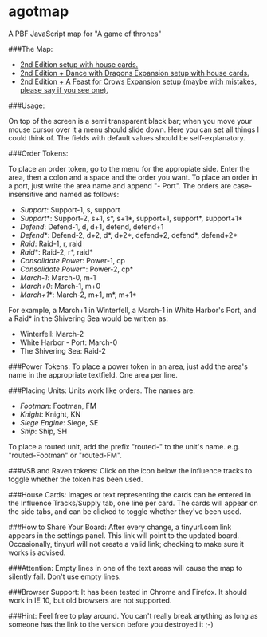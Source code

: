 agotmap
=======

A PBF JavaScript map for "A game of thrones"

###The Map:

- [2nd Edition setup with house cards.](http://tinyurl.com/9TNrD9ikL2WTjf4X9C0V)
- [2nd Edition + Dance with Dragons Expansion setup with house cards.](http://tinyurl.com/mOwkgPPeJfoCtokpimYU)
- [2nd Edition + A Feast for Crows Expansion setup (maybe with mistakes, please say if you see one).](http://tinyurl.com/zUmA6i5xQfMETKZSIxHU)

###Usage:

On top of the screen is a semi transparent black bar; when you move your mouse cursor over it a menu should slide down.
Here you can set all things I could think of. The fields with default values should be self-explanatory.

###Order Tokens:

To place an order token, go to the menu for the appropiate side. Enter the area, then a colon and a space and the order you want. To place an order in a port, just write the area name and append "- Port". The orders are case-insensitive and named as follows:

- *Support*: Support-1, s, support
- *Support**: Support-2, s+1, s\*, s+1\*, support+1, support\*, support+1\*
- *Defend*: Defend-1, d, d+1, defend, defend+1
- *Defend**: Defend-2, d+2, d\*, d+2\*, defend+2, defend\*, defend+2\*
- *Raid*: Raid-1, r, raid
- *Raid**: Raid-2, r\*, raid\*
- *Consolidate Power*: Power-1, cp
- *Consolidate Power**: Power-2, cp\*
- *March-1*: March-0, m-1
- *March+0*: March-1, m+0
- *March+1**: March-2, m+1, m\*, m+1\*

For example, a March+1 in Winterfell, a March-1 in White Harbor's Port, and a Raid* in the Shivering Sea would be written as:

- Winterfell: March-2
- White Harbor - Port: March-0
- The Shivering Sea: Raid-2

###Power Tokens:
To place a power token in an area, just add the area's name in the appropriate textfield. One area per line.

###Placing Units:
Units work like orders. The names are:

- *Footman*: Footman, FM
- *Knight*: Knight, KN
- *Siege Engine*: Siege, SE
- *Ship*: Ship, SH

To place a routed unit, add the prefix "routed-" to the unit's name. e.g. "routed-Footman" or "routed-FM".

###VSB and Raven tokens:
Click on the icon below the influence tracks to toggle whether the token has been used.

###House Cards:
Images or text representing the cards can be entered in the Influence Tracks/Supply tab, one line per card. The cards will appear on the side tabs, and can be clicked to toggle whether they've been used.

###How to Share Your Board:
After every change, a tinyurl.com link appears in the settings panel. This link will point to the updated board. Occasionally, tinyurl will not create a valid link; checking to make sure it works is advised.

###Attention:
Empty lines in one of the text areas will cause the map to silently fail. Don't use empty lines.

###Browser Support:
It has been tested in Chrome and Firefox. It should work in IE 10, but old browsers are not supported.

###Hint:
Feel free to play around. You can't really break anything as long as someone has the link to the version before you destroyed it ;-)

